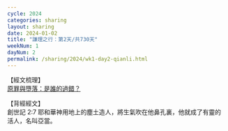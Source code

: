 ```yaml
---
cycle: 2024
categories: sharing
layout: sharing
date: 2024-01-02
title: "謙理之行：第2天/共730天"
weekNum: 1
dayNum: 2
permalink: /sharing/2024/wk1-day2-qianli.html
---
```

【經文梳理】  
[原罪與墮落：是誰的過錯？](https://youtu.be/v92F9uI3Ptg_blank)

【背經經文】  
創世記 2:7 耶和華神用地上的塵土造人，將生氣吹在他鼻孔裏，他就成了有靈的活人，名叫亞當。
